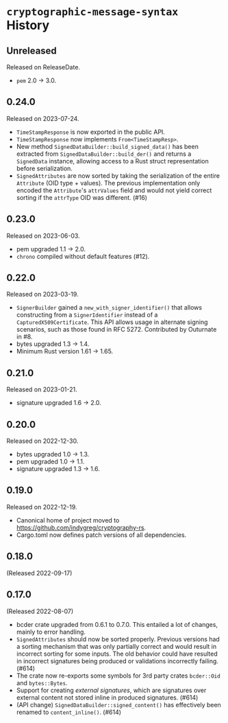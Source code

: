 # `cryptographic-message-syntax` History

<!-- next-header -->

## Unreleased

Released on ReleaseDate.

* `pem` 2.0 -> 3.0.

## 0.24.0

Released on 2023-07-24.

* `TimeStampResponse` is now exported in the public API.
* `TimeStampResponse` now implements `From<TimeStampResp>`.
* New method `SignedDataBuilder::build_signed_data()` has been extracted from
  `SignedDataBuilder::build_der()` and returns a `SignedData` instance,
  allowing access to a Rust struct representation before serialization.
* `SignedAttributes` are now sorted by taking the serialization of the
  entire `Attribute` (OID type + values). The previous implementation only
  encoded the `Attribute`'s `attrValues` field and would not yield correct
  sorting if the `attrType` OID was different. (#16)

## 0.23.0

Released on 2023-06-03.

* pem upgraded 1.1 -> 2.0.
* ``chrono`` compiled without default features (#12).

## 0.22.0

Released on 2023-03-19.

* `SignerBuilder` gained a `new_with_signer_identifier()` that allows constructing
  from a `SignerIdentifier` instead of a `CapturedX509Certificate`. This API allows
  usage in alternate signing scenarios, such as those found in RFC 5272. Contributed
  by Outurnate in #8.
* bytes upgraded 1.3 -> 1.4.
* Minimum Rust version 1.61 -> 1.65.

## 0.21.0

Released on 2023-01-21.

* signature upgraded 1.6 -> 2.0.

## 0.20.0

Released on 2022-12-30.

* bytes upgraded 1.0 -> 1.3.
* pem upgraded 1.0 -> 1.1.
* signature upgraded 1.3 -> 1.6.

## 0.19.0

Released on 2022-12-19.

* Canonical home of project moved to https://github.com/indygreg/cryptography-rs.
* Cargo.toml now defines patch versions of all dependencies.

## 0.18.0

(Released 2022-09-17)

## 0.17.0

(Released 2022-08-07)

* bcder crate upgraded from 0.6.1 to 0.7.0. This entailed a lot of
  changes, mainly to error handling.
* `SignedAttributes` should now be sorted properly. Previous versions
  had a sorting mechanism that was only partially correct and would
  result in incorrect sorting for some inputs. The old behavior could
  have resulted in incorrect signatures being produced or validations
  incorrectly failing. (#614)
* The crate now re-exports some symbols for 3rd party crates
  `bcder::Oid` and `bytes::Bytes`.
* Support for creating *external signatures*, which are signatures
  over external content not stored inline in produced signatures.
  (#614)
* (API change) `SignedDataBuilder::signed_content()` has effectively
  been renamed to `content_inline()`. (#614)
